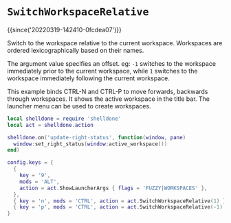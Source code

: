 # `SwitchWorkspaceRelative`

{{since('20220319-142410-0fcdea07')}}

Switch to the workspace relative to the current workspace.  Workspaces are ordered
lexicographically based on their names.

The argument value specifies an offset. eg: `-1` switches to the workspace
immediately prior to the current workspace, while `1` switches to the workspace
immediately following the current workspace.

This example binds CTRL-N and CTRL-P to move forwards, backwards through workspaces.
It shows the active workspace in the title bar.  The launcher menu can be used
to create workspaces.

```lua
local shelldone = require 'shelldone'
local act = shelldone.action

shelldone.on('update-right-status', function(window, pane)
  window:set_right_status(window:active_workspace())
end)

config.keys = {
  {
    key = '9',
    mods = 'ALT',
    action = act.ShowLauncherArgs { flags = 'FUZZY|WORKSPACES' },
  },
  { key = 'n', mods = 'CTRL', action = act.SwitchWorkspaceRelative(1) },
  { key = 'p', mods = 'CTRL', action = act.SwitchWorkspaceRelative(-1) },
}
```

